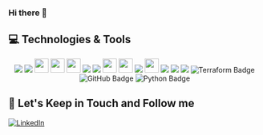 ### Hi there 👋

## 💻 Technologies & Tools

<p align="center">

<img src="https://img.shields.io/badge/html5-%23E34F26.svg?style=for-the-badge&logo=html5&logoColor=white" heigth="25"/>
<img src="https://img.shields.io/badge/css3-%231572B6.svg?style=for-the-badge&logo=css3&logoColor=white" heigth="25"/>
<img src="https://img.shields.io/badge/TypeScript-3178C6.svg?style=for-the-badge&logo=TypeScript&logoColor=white" height="28"/>
<img src="https://img.shields.io/badge/Go-00ADD8?style=for-the-badge&logo=go&logoColor=white" height="28"/>
<img src="https://img.shields.io/badge/Java-ED8B00?style=for-the-badge&logo=openjdk&logoColor=black" height="28"/>
<img src="https://img.shields.io/badge/Spring-6DB33F.svg?style=for-the-badge&logo=Spring&logoColor=white" heigth="25"/>
<img src="https://img.shields.io/badge/Flutter-%2302569B.svg?style=for-the-badge&logo=Flutter&logoColor=white" heigth="25"/>
<img src="https://img.shields.io/badge/MongoDB-%234ea94b.svg?&style=for-the-badge&logo=mongodb&logoColor=white" height="28"/>
<img src="https://img.shields.io/badge/postgres-%23316192.svg?&style=for-the-badge&logo=postgresql&logoColor=white" height="28"/>
<img src="https://img.shields.io/badge/Apache%20Kafka-231F20.svg?style=for-the-badge&logo=Apache-Kafka&logoColor=white" heigth="25"/>
<img src="https://img.shields.io/badge/Amazon%20AWS-232F3E.svg?style=for-the-badge&logo=Amazon-AWS&logoColor=white" height="28"/>
<img src="https://img.shields.io/badge/Linux-FCC624?style=for-the-badge&logo=linux&logoColor=black" heigth="25"/>
<img src="https://img.shields.io/badge/docker-%230db7ed.svg?style=for-the-badge&logo=docker&logoColor=white" heigth="25"/>
<img src="https://img.shields.io/badge/kubernetes-%23326ce5.svg?style=for-the-badge&logo=kubernetes&logoColor=white" heigth="25"/>
<img src="https://img.shields.io/badge/Terraform-844FBA?logo=terraform&logoColor=fff&style=flat" alt="Terraform Badge" heigth="100"/>
<img src="https://img.shields.io/badge/GitHub-181717?logo=github&logoColor=fff&style=flat" alt="GitHub Badge"/>
<img src="https://img.shields.io/badge/Python-3776AB?logo=python&logoColor=fff&style=flat" alt="Python Badge"/>

## 🎯 Let's Keep in Touch and Follow me 

[![LinkedIn](https://img.shields.io/badge/linkedin-%230077B5.svg?&style=for-the-badge&logo=linkedin&logoColor=white)](https://www.linkedin.com/in/andrevalverdebrazil/)
